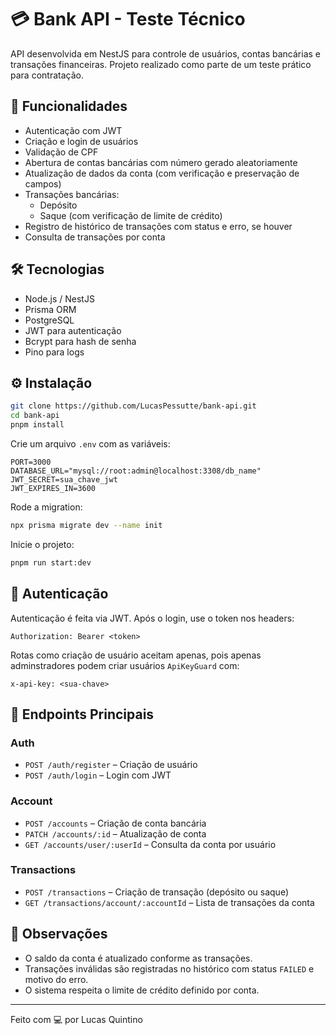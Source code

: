 # 💳 Bank API - Teste Técnico

API desenvolvida em NestJS para controle de usuários, contas bancárias e transações financeiras. Projeto realizado como parte de um teste prático para contratação.

## 🚀 Funcionalidades

- Autenticação com JWT
- Criação e login de usuários
- Validação de CPF
- Abertura de contas bancárias com número gerado aleatoriamente
- Atualização de dados da conta (com verificação e preservação de campos)
- Transações bancárias:
  - Depósito
  - Saque (com verificação de limite de crédito)
- Registro de histórico de transações com status e erro, se houver
- Consulta de transações por conta

## 🛠️ Tecnologias

- Node.js / NestJS
- Prisma ORM
- PostgreSQL
- JWT para autenticação
- Bcrypt para hash de senha
- Pino para logs

## ⚙️ Instalação

```bash
git clone https://github.com/LucasPessutte/bank-api.git
cd bank-api
pnpm install
```

Crie um arquivo `.env` com as variáveis:

```
PORT=3000
DATABASE_URL="mysql://root:admin@localhost:3308/db_name"
JWT_SECRET=sua_chave_jwt
JWT_EXPIRES_IN=3600
```

Rode a migration:

```bash
npx prisma migrate dev --name init
```

Inicie o projeto:

```bash
pnpm run start:dev
```

## 🔐 Autenticação

Autenticação é feita via JWT. Após o login, use o token nos headers:

```
Authorization: Bearer <token>
```

Rotas como criação de usuário aceitam apenas, pois apenas adminstradores podem criar usuários `ApiKeyGuard` com:

```
x-api-key: <sua-chave>
```

## 📘 Endpoints Principais

### Auth

- `POST /auth/register` – Criação de usuário
- `POST /auth/login` – Login com JWT

### Account

- `POST /accounts` – Criação de conta bancária
- `PATCH /accounts/:id` – Atualização de conta
- `GET /accounts/user/:userId` – Consulta da conta por usuário

### Transactions

- `POST /transactions` – Criação de transação (depósito ou saque)
- `GET /transactions/account/:accountId` – Lista de transações da conta

## 🧠 Observações

- O saldo da conta é atualizado conforme as transações.
- Transações inválidas são registradas no histórico com status `FAILED` e motivo do erro.
- O sistema respeita o limite de crédito definido por conta.

---

Feito com 💻 por Lucas Quintino
